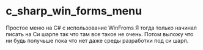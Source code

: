# c_sharp_win_forms_menu
Простое меню на C# с использование WinFroms
Я тогда только начинал писать на Си шарпе так что там все такое не очень. Потом выложу что ни будь получьше пока что нет даже среды разработки под си шарп.
